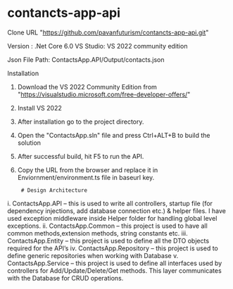 # contancts-app-api

Clone URL "https://github.com/pavanfuturism/contancts-app-api.git"

Version : .Net Core 6.0
VS Studio: VS 2022 community edition

Json File Path: ContactsApp.API/Output/contacts.json

Installation
1. Download the VS 2022 Community Edition from "https://visualstudio.microsoft.com/free-developer-offers/"
2. Install VS 2022
3. After installation go to the project directory.
4. Open the "ContactsApp.sln" file and press Ctrl+ALT+B to build the solution
5. After successful build, hit F5 to run the API.
6. Copy the URL from the browser and replace it in Enviornment/environment.ts file in baseurl key.

        # Design Architecture
i. ContactsApp.API – this is used to write all controllers, startup file (for dependency injections, add database connection etc.) & helper files. I have used exception middleware inside Helper folder for handling global level exceptions.
ii. ContactsApp.Common – this project is used to have all common methods,extension methods, string constants etc.
iii. ContactsApp.Entity – this project is used to define all the DTO objects required for the API’s
iv. ContactsApp.Repository – this project is used to define generic repositories when working with Database
v. ContactsApp.Service – this project is used to define all interfaces  used by controllers for Add/Update/Delete/Get methods. This layer communicates with the Database for CRUD operations.

